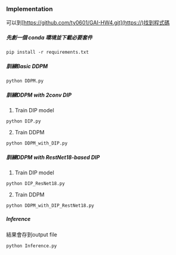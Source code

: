 ### Implementation
可以到[https://github.com/ty0601/GAI-HW4.git](https://)找到程式碼

##### 先創一個 conda 環境並下載必要套件
```
pip install -r requirements.txt
```
##### 訓練Basic DDPM
```
python DDPM.py
```
##### 訓練DDPM with 2conv DIP
1. Train DIP model
```
python DIP.py
```
2. Train DDPM
```
python DDPM_with_DIP.py
```
##### 訓練DDPM with RestNet18-based DIP
1. Train DIP model
```
python DIP_ResNet18.py
```
2. Train DDPM
```
python DDPM_with_DIP_RestNet18.py
```

##### Inference
結果會存到output file
```
python Inference.py
```
